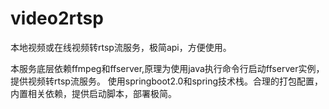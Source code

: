 # video2rtsp
本地视频或在线视频转rtsp流服务，极简api，方便使用。

本服务底层依赖ffmpeg和ffserver,原理为使用java执行命令行启动ffserver实例，提供视频转rtsp流服务。
使用springboot2.0和spring技术栈。合理的打包配置，内置相关依赖，提供启动脚本，部署极简。


